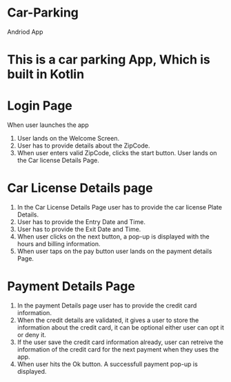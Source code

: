 # Car-Parking
Andriod App

# This is a car parking App, Which is built in Kotlin
# Login Page
  When user launches the app

 1. User lands on the Welcome Screen.
 2. User has to provide details about the ZipCode.
 3. When user enters valid ZipCode, clicks the start button. User lands on the Car license Details Page.

# Car License Details page 

 1. In the Car License Details Page user has to provide the car license Plate Details.
 2. User has to provide the Entry Date and Time.
 3. User has to provide the Exit Date and Time.
 4. When user clicks on the next button, a pop-up is displayed with the hours and billing information.
 5. When user taps on the pay button user lands on the payment details Page.

# Payment Details Page

 1. In the payment Details page user has to provide the credit card information.
 2. When the credit details are validated, it gives a user to store the information about the credit card, it can be optional either user can opt it or deny it.
 3. If the user save the credit card information already, user can retreive the information of the credit card  for the next payment when they uses the app.
 4. When user hits the Ok button. A successfull payment pop-up is displayed.
